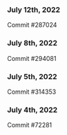 ### July 12th, 2022

Commit #287024

### July 8th, 2022

Commit #294081

### July 5th, 2022

Commit #314353


### July 4th, 2022

Commit #72281
